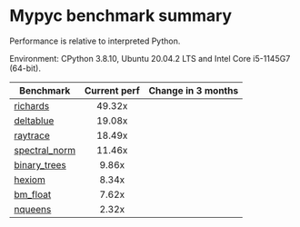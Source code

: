 # Mypyc benchmark summary

Performance is relative to interpreted Python.

Environment: CPython 3.8.10, Ubuntu 20.04.2 LTS and Intel Core i5-1145G7 (64-bit).

| Benchmark | Current perf | Change in 3 months |
| --- | :---: | :---: |
| [richards](benchmarks/richards.md) | 49.32x |  |
| [deltablue](benchmarks/deltablue.md) | 19.08x |  |
| [raytrace](benchmarks/raytrace.md) | 18.49x |  |
| [spectral_norm](benchmarks/spectral_norm.md) | 11.46x |  |
| [binary_trees](benchmarks/binary_trees.md) | 9.86x |  |
| [hexiom](benchmarks/hexiom.md) | 8.34x |  |
| [bm_float](benchmarks/bm_float.md) | 7.62x |  |
| [nqueens](benchmarks/nqueens.md) | 2.32x |  |
